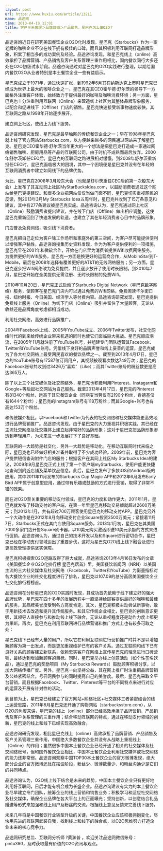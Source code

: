 ```yaml
---
layout: post
url: https://www.huxiu.com/article/13211
name: 品途网
time: 2013-04-18 12:01
title: 客户关系管理＞品牌营销＞产品销售，星巴克怎么做O2O？
---
```

品途咨询近日在研究美国餐饮企业O2O化时发现，星巴克（Starbucks）作为一家老牌的咖啡企业不仅在线下拥有极佳的口碑，而且其积极利用互联网打造品牌形象，积累了相当多的成功案例及经验。品途咨询发现，和星巴克线上（online）高效承担了品牌营销、产品销售及客户关系管理三重作用相比，国内餐饮同行大多还处在O2O初级试水阶段。品途咨询通过对星巴克的O2O实践进行整理，以期给国内餐饮O2O从业者特别是本土餐饮企业一些有益启示。

星巴克成立于1971年，通过快速扩张，到1992年6月其在纳斯达克上市时星巴克已经成为世界上最大的咖啡企业之一。星巴克在其CEO霍华德·舒尔茨的领导下一方面格外注重客户体验，始终致力于提供最好的咖啡及咖啡消费环境；另一方面，星巴克也十分注重利用互联网（Online）来营造线上社区为其整体品牌形象服务，以配合和促进线下（Offline）门店的销售。星巴克快速接受新事物速度较快，其互联网之路从1998年开始逐步展开。

建立网上社区，使线上为线下服务。

品途咨询研究发现，星巴克是最早触网的传统餐饮企业之一；早在1998年星巴克就上线了官方网站Starbucks.com，以方便越来越多的网民通过网站来了解星巴克。星巴克CEO霍华德·舒尔茨当年更大的一个想法是把星巴克打造成一家通过网络销售咖啡、厨房用品等产品的互联网公司，由于时机不成熟而最后放弃。2000年舒尔茨卸任CEO后，星巴克的互联网之路进展相对缓慢。到2008年舒尔茨重新担任CEO时，星巴克面临极大的困境，其中一个困境便是星巴克并没有在年轻的互联网消费者中建立如同线下的品牌优势。

为此，星巴克在2008年3月股东大会（也就是舒尔茨重任CEO后的第一次股东大会）上发布了其互动网上社区MyStarBucksIdea.com，以鼓励消费者通过这个网站给星巴克提建议。和很多企业把网站仅仅当做门面不同，星巴克切实重视网民的反馈，到2013年3月My Starbucks Idea五周年时，星巴克共收到了15万条意见和建议，其中有277条建议被星巴克实施。品途咨询认为，星巴克通过网上社区（Online）鼓励消费者提出建议，并在线下门店（Offline）做出相应调整，这使星巴克重新回到了快速发展的轨道，也建立了其在年轻消费者心目中的品牌形象。

门店普及免费网络，吸引线下消费者。

星巴克把自己定位为客户除工作场所和家庭外的第三空间，为客户尽可能提供便利以增强客户黏性。品途咨询搜集历史资料发现，作为为客户提供便利的一项措施，星巴克早在2001年和微软合作，开始在门店里为消费者提供Wifi收费网络服务。为提供更好的Wifi服务，星巴克一方面是换更好的运营商合作，从MobileStar到T-Mobile，最后在2008年选择有覆盖更好的AT&T的无线网络服务；另一方面，星巴克逐步把Wifi网络改为免费提供，并且逐步放开了使用时长限制。到2010年7月，星巴克开始在全美提供无需注册、无时长限制的免费Wifi。

2010年10月20日，星巴克正式启动了Starbucks Digital Network（星巴克数字网络）服务，使顾客在星巴克门店内可以通过免费的Wifi网络，免费阅读华尔街日报、纽约时报、今日美国、经济学人等付费内容。品途咨询研究发现，星巴克提供免费线上服务（Online）为线下门店（Online）吸引并留住了大量顾客，无论从收益还是品牌角度考虑都相当成功。

利用社交网络，高效进行品牌推广。

2004年Facebook上线、2005年YouTube成立、2006年Twitter发布，社交化网络时代的到来给传统企业带来机遇的同时也使它们面临巨大挑战。星巴克顺应潮流，在2005年11月就注册了YouTube账号，并组建专门团队运营其Facebook、Twitter和YouTube账号。凭借线下良好的品牌声誉和线上妥善的运营，星巴克成为了各大社交网络上最受网民喜欢的餐饮品牌之一。截至到2013年4月17日，星巴克的YouTube账号有17587位订阅用户，其视频被观看次数达749万次；星巴克的Facebook账号共收到过3426万“喜欢”（Like）；而其Twitter账号的粉丝数更是高达365万人。

除了以上三个社交媒体及社交网络外，星巴克也积极利用Pinterest、Instagarm和Google+等后起社交网站为自己服务。截至2013年4月17日，星巴克的Pinterest有81340个粉丝，远高于其它餐饮企业（同期麦当劳仅有2190个粉丝，肯德基仅有1644个粉丝）；星巴克的Instagram账号有118万粉丝；而其Google+账号也有高达153万个粉丝。

和传统媒介相比，以Facebook和Twitter为代表的社交网络和社交媒体能更高效地进行品牌营销推广。品途咨询发现，由于星巴克的大力重视并积极实践，其已经在主流社交网络及社交媒体上建立起非常好的品牌形象；这对于星巴克把品牌形象渗透到年轻用户，为未来进一步发展打下了良好基础。

互联网的一大趋势是社交化，另外一大趋势是移动化。在移动互联网时代来临之际，星巴克也已经做好相关准备并取得了不少成功经验。2009年前，星巴克为客户提供短信查询附件门店的服务；根据客户在其网上社区My Starbucks Idea的建议，2009年9月星巴克正式上线了第一个客户端myStarbucks，使用户能更快捷地查询到附近店铺及菜单饮品信息。此后，星巴克发布了多款iOS和Android版的应用，其中2011年11月发布的Starbucks Cup Magic APP和2012年6月发布Early Bird APP属于创意型应用，通过带有乐趣或鼓励的方式进行营销，取得了非常不错的效果。

而在对O2O至关重要的移动支付领域，星巴克的力度和动作更大。2011年1月，星巴克就发布了移动支付的客户端，在第一年里星巴克移动交易额就超过2600万美元；到2013年1月，共有超过700万顾客使用星巴克的移动支付APP。星巴克另外一个大动作是在2012年8月向移动支付企业Square投资2500万美元；紧接着11月7日，Starbucks正式在其门店使用Square服务。2013年1月初，星巴克在其美国7000多家门店开售Square刷卡器，以10美元购买激活即送10美元余额的方式来进行促销。品途咨询认为，通过自己的技术开发以及和Square进行密切合作，星巴克已经在移动支付领域迈出了重要步伐，这将为星巴克O2O线上线下融合及进行更高效管理提供坚实保障。

星巴克积极探索O2O道路取得了巨大成就，品途咨询2013年4月16日发布的文章《美国餐饮企业O2O化排行榜 星巴克居首》里，美国餐饮新闻网（NRN）以美国主流的三大社交媒体及社交网络（Facebook，Twitter和YouTube）为衡量指标对各大餐饮企业的社交化程度进行了排名，星巴克以107.09的总分高居美国餐饮企业社交化排行榜榜首。

品途咨询在分析星巴克的O2O实践时发现，其成功首先依赖于线下建立好的强大品牌优势，星巴克在四十多年的发展历程中一直坚持给顾客提供最好的咖啡和最佳的服务，其品牌美誉度受到各方高度肯定。其次，星巴克积极主动尝试新事物，敢于用新技术去改造和提升其传统服务。和其它传统企业相比，星巴克的创新意识更强，其领导人直接参与和推动线上线下融合，无论从重视程度还是动作力度上都更为果断。再次，星巴克在利用互联网进行品牌营销和推广方式上也有较多可取之处：

星巴克线下已经有大量的用户，所以它在利用互联网进行营销推广时并不是以增加新顾客为第一出发点，而是更加重视维护已有的客户关系。通过互联网和线下已有良好关系的顾客建立新联系，依赖忠实客户在网络上宣传星巴克的理念进行口碑营销，最终达到增加新顾客的目标。同时，星巴克举办线上创意活动（如个性签名饮品），通过星巴克的奖励项目（My Starbucks Rewards）鼓励顾客积极分享，以加大网络传播广度。另外，星巴克一向坚持公益，其在网上推广时注重把品牌营销及公益紧密结合，号召网民参与的同时提高自己的美誉度。最后，星巴克采取全平台营销，而且根据Facebook、Twitter、Pinterest等平台的不同特点来进行对应的运营及开展有针对性的活动。

到目前为止，星巴克已经建立了官方网站+网络社区+社交媒体三者紧密结合的线上运营思路，2011年8月星巴克还开通了购物网站（starbucksstore.com），从O2O的角度来讲，星巴克的线上（online）部分已经高效承担了品牌营销、产品销售及客户关系管理的三重作用；结合移动互联网的特点，通过在移动支付领域的创新，星巴克的线上和线下已经实现高效融合。

品途咨询研究发现，相比星巴克线上（online）高效承担了品牌营销、产品销售及客户关系管理三重作用，中国绝大多数餐饮企业并没有从战略上重视线上（Online）的作用；虽然很多中国本土餐饮企业已经开通了相关的社交媒体及社交网络账号，但和国外餐饮企业相比，中国本土餐饮企业利用社交媒体或社交网络的能力还非常弱。品途咨询观察中国TOP30本土餐饮企业的官方微博发现，绝大部分企业的官方微博还处在摆设阶段，粉丝少、微博数量少、和粉丝沟通少是它们的共同特点。

品途咨询认为，O2O线上线下结合是未来的趋势，中国本土餐饮企业只有更好地利用好互联网，日后才能有机会成为长盛企业。品途咨询建议有实力的本土餐饮企业尽早建立专门团队，统筹企业的线上营销和销售业务；积极学习和适应社交网络及社交媒体，确保企业品牌在各大平台上的正面曝光；坚持创新，以创意结合礼品赠送等形式来加强和线上用户及粉丝的交流，根据线上意见反馈来完善线下服务。

未来几年将是中国餐饮行业转型升级的关键，中国餐饮企业应该积极拥抱变化，尽快用先进的互联网武装自我，找到线上和线下的融合点，以O2O思维努力打造企业未来的核心竞争力。

品途网研究总监、互联网分析师 ?黄渊普 ，欢迎关注品途网微信账号：pintu360，及时获取最有价值的O2O资讯与观点。

